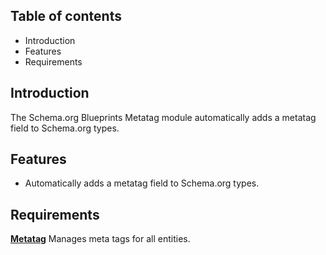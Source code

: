 Table of contents
-----------------

* Introduction
* Features
* Requirements


Introduction
------------

The Schema.org Blueprints Metatag module automatically adds a metatag field 
to Schema.org types.


Features
--------

- Automatically adds a metatag field to Schema.org types.


Requirements
------------

**[Metatag](https://www.drupal.org/project/metatag)**
Manages meta tags for all entities.

